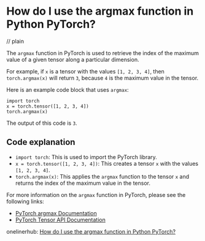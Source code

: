 # How do I use the argmax function in Python PyTorch?
// plain

The `argmax` function in PyTorch is used to retrieve the index of the maximum value of a given tensor along a particular dimension.

For example, if `x` is a tensor with the values `[1, 2, 3, 4]`, then `torch.argmax(x)` will return `3`, because `4` is the maximum value in the tensor.

Here is an example code block that uses `argmax`:
```
import torch
x = torch.tensor([1, 2, 3, 4])
torch.argmax(x)
```
The output of this code is `3`.

## Code explanation


- `import torch`: This is used to import the PyTorch library.
- `x = torch.tensor([1, 2, 3, 4])`: This creates a tensor `x` with the values `[1, 2, 3, 4]`.
- `torch.argmax(x)`: This applies the `argmax` function to the tensor `x` and returns the index of the maximum value in the tensor.

For more information on the `argmax` function in PyTorch, please see the following links:

- [PyTorch argmax Documentation](https://pytorch.org/docs/stable/torch.html#torch.argmax)
- [PyTorch Tensor API Documentation](https://pytorch.org/docs/stable/tensors.html)

onelinerhub: [How do I use the argmax function in Python PyTorch?](https://onelinerhub.com/python-pytorch/how-do-i-use-the-argmax-function-in-python-pytorch)